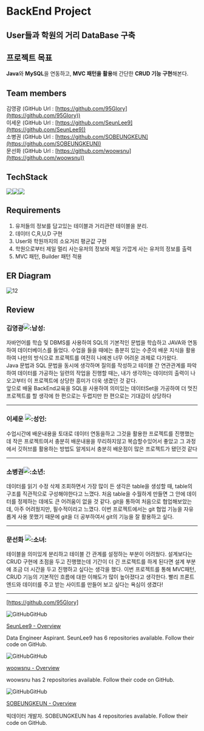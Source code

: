 # BackEnd Project
## User들과 학원의 거리 DataBase 구축
## 프로젝트 목표
**Java**와 **MySQL**을 연동하고, **MVC 패턴을 활용**해 간단한 **CRUD 기능 구현**해본다.
## Team members  
김영광 (GitHub Url : [https://github.com/95Glory](https://github.com/95Glory))  
이세운 (GitHub Url : [https://github.com/SeunLee9](https://github.com/SeunLee9))  
소병권 (GitHub Url : [https://github.com/SOBEUNGKEUN](https://github.com/SOBEUNGKEUN))  
문선화 (GitHub Url : [https://github.com/woowsnu](https://github.com/woowsnu))

## TechStack  
<img src="https://img.shields.io/badge/JAVA-007396?style=for-the-badge&logo=java&logoColor=white](https://img.shields.io/badge/JAVA-007396?style=for-the-badge&logo=java&logoColor=white)"><img src="https://img.shields.io/badge/mysql-4479A1?style=for-the-badge&logo=mysql&logoColor=white](https://img.shields.io/badge/mysql-4479A1?style=for-the-badge&logo=mysql&logoColor=white"><img src="https://img.shields.io/badge/github-181717?style=for-the-badge&logo=github&logoColor=white](https://img.shields.io/badge/github-181717?style=for-the-badge&logo=github&logoColor=white">

## Requirements  
1. 유저들의 정보를 담고있는 테이블과 거리관련 테이블을 분리.
2. 데이터 C,R,U,D 구현
3. User와 학원까지의 소요거리 평균값 구현
4. 학원으로부터 제일 멀리 사는유저의 정보와 제일 가깝게 사는 유저의 정보를 출력
5. MVC 패턴, Builder 패턴 적용

## ER Diagram  
![12](https://user-images.githubusercontent.com/102494027/168770375-625b30f2-a78a-411a-9ca2-d0460160bebd.JPG)

## Review
### 김영광![:남성:](https://a.slack-edge.com/production-standard-emoji-assets/13.0/google-medium/1f468.png)  
자바언어를 학습 및 DBMS를 사용하여 SQL의 기본적인 문법을 학습하고 JAVA와 연동하여 데이터베이스를 들었다. 수업을 들을 때에는 충분히 있는 수준의 배운 지식을 활용하여 나만의 방식으로 프로젝트를 여전히 나에겐 너무 어려운 과제로 다가왔다.  
Java 문법과 SQL 문법을 동시에 생각하며 질의를 작성하고 테이블 간 연관관계를 파악하여 데이터를 가공하는 일련의 작업을 진행할 때는, 내가 생각하는 데이터의 출력이 나오고부터 이 프로젝트에 상당한 흥미가 더욱 생겼던 것 같다.  
앞으로 배울 BackEnd교육을 SQL을 사용하여 의미있는 데이터Set을 가공하여 더 멋진 프로젝트를 할 생각에 한 편으로는 두렵지만 한 편으로는 기대감이 상당하다

---

### 이세운 ![:성인:](https://a.slack-edge.com/production-standard-emoji-assets/13.0/google-medium/1f9d1.png)  
수업시간에 배운내용을 토대로 데이터 연동을하고 그것을 활용한 프로젝트를 진행했는데 작은 프로젝트여서 충분히 배운내용을 무리하지않고 복습할수있어서 좋았고 그 과정에서 깃허브를 활용하는 방법도 알게되서 충분히 배운점이 많은 프로젝트가 됐던것 같다

---
### 소병권![:소년:](https://a.slack-edge.com/production-standard-emoji-assets/13.0/google-medium/1f466.png)  
데이터를 읽기 수정 삭제 조회하면서 가장 많이 든 생각은 table을 생성할 때, table의 구조를 직관적으로 구성해야한다고 느꼈다. 처음 table을 수월하게 만들면 그 안에 데이터를 정제하는 데에도 큰 어려움이 없을 것 같다. git을 통하여 처음으로 협업해보았는데, 아주 어려웠지만, 필수적이라고 느꼈다. 이번 프로젝트에서는 git 협업 기능을 자유롭게 사용 못했기 때문에 git을 더 공부하여서 git의 기능을 잘 활용하고 싶다.

---
### 문선화 ![:소녀:](https://a.slack-edge.com/production-standard-emoji-assets/13.0/google-medium/1f467.png)  
테이블을 의미있게 분리하고 테이블 간 관계를 설정하는 부분이 어려웠다. 설계보다는 CRUD 구현에 초점을 두고 진행했는데 기간이 더 긴 프로젝트를 하게 된다면 설계 부분에 조금 더 시간을 두고 진행하고 싶다는 생각을 했다. 이번 프로젝트를 통해 MVC패턴, CRUD 기능의 기본적인 흐름에 대한 이해도가 많이 높아졌다고 생각한다. 빨리 프론트엔드와 데이터를 주고 받는 사이트를 만들어 보고 싶다는 욕심이 생겼다!

---



[https://github.com/95Glory]



![GitHub](https://slack-imgs.com/?c=1&o1=wi32.he32.si&url=https%3A%2F%2Fa.slack-edge.com%2F80588%2Fimg%2Funfurl_icons%2Fgithub.png)GitHub

[SeunLee9 - Overview](https://github.com/SeunLee9)

Data Engineer Aspirant. SeunLee9 has 6 repositories available. Follow their code on GitHub.

![GitHub](https://slack-imgs.com/?c=1&o1=wi32.he32.si&url=https%3A%2F%2Fa.slack-edge.com%2F80588%2Fimg%2Funfurl_icons%2Fgithub.png)GitHub

[woowsnu - Overview](https://github.com/woowsnu)

woowsnu has 2 repositories available. Follow their code on GitHub.

![GitHub](https://slack-imgs.com/?c=1&o1=wi32.he32.si&url=https%3A%2F%2Fa.slack-edge.com%2F80588%2Fimg%2Funfurl_icons%2Fgithub.png)GitHub

[SOBEUNGKEUN - Overview](https://github.com/SOBEUNGKEUN)

빅데이터 개발자. SOBEUNGKEUN has 4 repositories available. Follow their code on GitHub.
